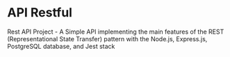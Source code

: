 # API Restful

Rest API Project - A Simple API implementing the main features of the REST (Representational State Transfer) pattern with the Node.js, Express.js, PostgreSQL database, and Jest stack
